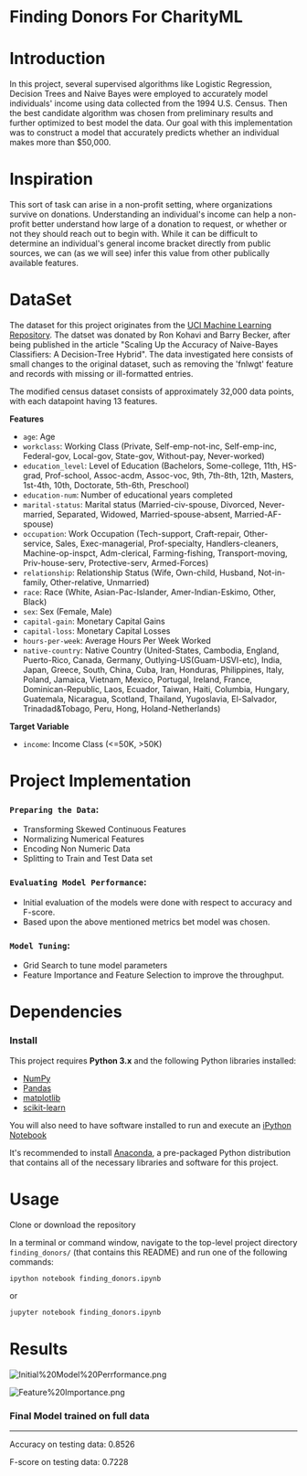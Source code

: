 
# Finding Donors For CharityML

# Introduction

In this project, several supervised algorithms like Logistic Regression, Decision Trees and Naive Bayes were employed to accurately model individuals' income using data collected from the 1994 U.S. Census. Then the best candidate algorithm was chosen from preliminary results and further optimized  to best model the data. Our goal with this implementation was to construct a model that accurately predicts whether an individual makes more than $50,000.

# Inspiration

This sort of task can arise in a non-profit setting, where organizations survive on donations. Understanding an individual's income can help a non-profit better understand how large of a donation to request, or whether or not they should reach out to begin with. While it can be difficult to determine an individual's general income bracket directly from public sources, we can (as we will see) infer this value from other publically available features.

# DataSet

The dataset for this project originates from the [UCI Machine Learning Repository](https://archive.ics.uci.edu/ml/datasets/Census+Income). The datset was donated by Ron Kohavi and Barry Becker, after being published in the article "Scaling Up the Accuracy of Naive-Bayes Classifiers: A Decision-Tree Hybrid". The data investigated here consists of small changes to the original dataset, such as removing the 'fnlwgt' feature and records with missing or ill-formatted entries.

The modified census dataset consists of approximately 32,000 data points, with each datapoint having 13 features.

**Features**
- `age`: Age
- `workclass`: Working Class (Private, Self-emp-not-inc, Self-emp-inc, Federal-gov, Local-gov, State-gov, Without-pay, Never-worked)
- `education_level`: Level of Education (Bachelors, Some-college, 11th, HS-grad, Prof-school, Assoc-acdm, Assoc-voc, 9th, 7th-8th, 12th, Masters, 1st-4th, 10th, Doctorate, 5th-6th, Preschool)
- `education-num`: Number of educational years completed
- `marital-status`: Marital status (Married-civ-spouse, Divorced, Never-married, Separated, Widowed, Married-spouse-absent, Married-AF-spouse)
- `occupation`: Work Occupation (Tech-support, Craft-repair, Other-service, Sales, Exec-managerial, Prof-specialty, Handlers-cleaners, Machine-op-inspct, Adm-clerical, Farming-fishing, Transport-moving, Priv-house-serv, Protective-serv, Armed-Forces)
- `relationship`: Relationship Status (Wife, Own-child, Husband, Not-in-family, Other-relative, Unmarried)
- `race`: Race (White, Asian-Pac-Islander, Amer-Indian-Eskimo, Other, Black)
- `sex`: Sex (Female, Male)
- `capital-gain`: Monetary Capital Gains
- `capital-loss`: Monetary Capital Losses
- `hours-per-week`: Average Hours Per Week Worked
- `native-country`: Native Country (United-States, Cambodia, England, Puerto-Rico, Canada, Germany, Outlying-US(Guam-USVI-etc), India, Japan, Greece, South, China, Cuba, Iran, Honduras, Philippines, Italy, Poland, Jamaica, Vietnam, Mexico, Portugal, Ireland, France, Dominican-Republic, Laos, Ecuador, Taiwan, Haiti, Columbia, Hungary, Guatemala, Nicaragua, Scotland, Thailand, Yugoslavia, El-Salvador, Trinadad&Tobago, Peru, Hong, Holand-Netherlands)

**Target Variable**
- `income`: Income Class (<=50K, >50K)


# Project Implementation

### `Preparing the Data`: 
- Transforming Skewed Continuous Features
- Normalizing Numerical Features
- Encoding Non Numeric Data
- Splitting to Train and Test Data set

### `Evaluating Model Performance`: 
- Initial evaluation of the models were done with respect to accuracy and F-score.
- Based upon the above mentioned metrics bet model was chosen.

### `Model Tuning`:
- Grid Search to tune model parameters
- Feature Importance and Feature Selection to improve the throughput.


# Dependencies

### Install

This project requires **Python 3.x** and the following Python libraries installed:

- [NumPy](http://www.numpy.org/)
- [Pandas](http://pandas.pydata.org)
- [matplotlib](http://matplotlib.org/)
- [scikit-learn](http://scikit-learn.org/stable/)

You will also need to have software installed to run and execute an [iPython Notebook](http://ipython.org/notebook.html)

It's recommended to install [Anaconda](https://www.continuum.io/downloads), a pre-packaged Python distribution that contains all of the necessary libraries and software for this project.


# Usage

Clone or download the repository

In a terminal or command window, navigate to the top-level project directory `finding_donors/` (that contains this README) and run one of the following commands:

```bash
ipython notebook finding_donors.ipynb
```  
or
```bash
jupyter notebook finding_donors.ipynb
```

# Results

![Initial%20Model%20Perrformance.png](attachment:Initial%20Model%20Perrformance.png)

![Feature%20Importance.png](attachment:Feature%20Importance.png)

### Final Model trained on full data
------
Accuracy on testing data: 0.8526

F-score on testing data: 0.7228

